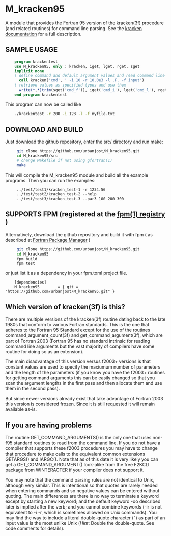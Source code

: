 # M_kracken95

   A module that provides the Fortran 95 version of the kracken(3f)
   procedure (and related routines) for command line parsing. See the
   [kracken documentation](https://urbanjost.github.io/M_kracken95/krackenhelp.html) for a
   full description.

## SAMPLE USAGE

   ```fortran
       program krackentest
       use M_kracken95, only : kracken, iget, lget, rget, sget
       implicit none
       ! define command and default argument values and read command line arguments
         call kracken('cmd', ' -i 10 -r 10.0e3 -l .F. -f input')
       ! retrieve values as specified types and use them
         write(*,*)trim(sget('cmd_f')), iget('cmd_i'), lget('cmd_l'), rget('cmd_r')
       end program krackentest
   ```
   This program can now be called like
   ```bash
       ./krackentest -r 200 -i 123 -l -f myfile.txt
   ```

## DOWNLOAD AND BUILD
   Just download the github repository, enter the src/ directory and run make:
   
   ```bash
        git clone https://github.com/urbanjost/M_kracken95.git
        cd M_kracken95/src
        # change Makefile if not using gfortran(1)
        make
   ```
   
   This will compile the M_kracken95 module and build all the example
   programs.  Then you can run the examples:
   
         ../test/test1/kracken_test-1 -r 1234.56
         ../test/test2/kracken_test-2 --help
         ../test/test3/kracken_test-3 --par3 100 200 300
   
## SUPPORTS FPM (registered at the [fpm(1) registry](https://github.com/fortran-lang/fpm-registry) )

   Alternatively, download the github repository and build it with 
   fpm ( as described at [Fortran Package Manager](https://github.com/fortran-lang/fpm) )
   
   ```bash
        git clone https://github.com/urbanjost/M_kracken95.git
        cd M_kracken95
        fpm build
        fpm test
   ```
   
   or just list it as a dependency in your fpm.toml project file.
   
        [dependencies]
        M_kracken95        = { git = "https://github.com/urbanjost/M_kracken95.git" }

## Which version of kracken(3f) is this?

   There are multiple versions of the kracken(3f) routine dating back
   to the late 1980s that conform to various Fortran standards. This is
   the one that adheres to the Fortran 95 Standard except for the use of
   the routines command_argument_count(3f) and get_command_argument(3f),
   which are part of Fortran 2003 (Fortran 95 has no standard intrinsic
   for reading command line arguments but the vast majority of compilers
   have some routine for doing so as an extension).
   
   The main disadvantage of this version versus f2003+ versions is that
   constant values are used to specify the maxiumum number of parameters and
   the length of the parameters (if you know you have the f2003+ routines
   for getting command arguments this can be easily changed so that you
   scan the argument lengths in the first pass and then allocate them and
   use them in the second pass).
   
   But since newer versions already exist that take advantage of Fortran
   2003 this version is considered frozen. Since it is still requested it
   will remain available as-is.

## If you are having problems

   The routine GET_COMMAND_ARGUMENTS() is the only one that uses non-f95
   standard routines to read from the command line. If you do not have a
   compiler that supports these f2003 procedures you may have to change that
   procedure to make calls to the equivalent common extensions GETARGS()
   and IARGC(). Note that as of this date it is very likely you can get
   a GET_COMMAND_ARGUMENT() look-alike from the free F2KCLI package from
   WINTERACTER if your compiler does not support it.
   
   You may note that the command parsing rules are not identical to Unix,
   although very similar. This is intentional so that quotes are rarely
   needed when entering commands and so negative values can be entered
   without quoting. The main differences are there is no way to terminate
   a keyword except by starting a new keyword; and the default keyword
   -oo described later is implied after the verb; and you cannot combine
   keywords (-ir is not equivalent to -i -r, which is sometimes allowed on
   Unix commands). You may find the way to include a literal double-quote
   character (") as part of an input value is the most unlike Unix (*Hint*:
   Double the double-quote. See code comments for details).
